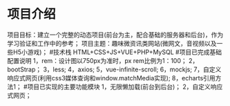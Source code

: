 # 项目介绍
项目目标：建立一个完整的动态项目(前台为主，配合基础的服务器和后台)，作为学习验证和工作中的参考；
项目主题：趣味微资讯类网站(微网文，音视频以及一些H5小游戏)；
#技术栈
HTML+CSS+JS+VUE+PHP+MySQL
#项目已完成基础配置说明
1，rem：设计图以750px为准时，px rem比例为1：100；
2，bootStrap；
3，less;
4，axios;
5，vue-infinite-scroll;
6，mockjs;
7，自定义响应式网页(利用css3媒体查询和window.matchMedia实现);
8，echarts引用方法1；
#项目已实现的主要功能模块
1，无限懒加载(前台到后台)；
2，自定义响应式网页；